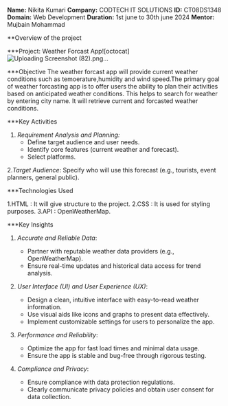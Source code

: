 **Name:** Nikita Kumari
**Company:** CODTECH IT SOLUTIONS
**ID:** CT08DS1348
**Domain:** Web Development
**Duration:** 1st june to 30th june 2024
**Mentor:** Mujbain Mohammad

**Overview of the project

***Project: Weather Forcast App![octocat]![Uploading Screenshot (82).png…]()


***Objective
The weather forcast app will provide current weather conditions such as temoerature,humidity and wind speed.The primary goal of weather forcasting app is to offer users the ability to plan their activities based on anticipated weather conditions. This helps to search for weather by entering city name. It will retrieve current and forcasted weather conditions.

***Key Activities

1. *Requirement Analysis and Planning:*
   - Define target audience and user needs.
   - Identify core features (current weather and forecast).
   - Select platforms.
     
2.*Target Audience*: Specify who will use this forecast (e.g., tourists, event planners, general public).



***Technologies Used

1.HTML : It will give structure to the project.
2.CSS : It is used for styling purposes.
3.API : OpenWeatherMap.

***Key Insights
1. *Accurate and Reliable Data*:
   - Partner with reputable weather data providers (e.g., OpenWeatherMap).
   - Ensure real-time updates and historical data access for trend analysis.

2. *User Interface (UI) and User Experience (UX)*:
   - Design a clean, intuitive interface with easy-to-read weather information.
   - Use visual aids like icons and graphs to present data effectively.
   - Implement customizable settings for users to personalize the app.
  
3. *Performance and Reliability*:
   - Optimize the app for fast load times and minimal data usage.
   - Ensure the app is stable and bug-free through rigorous testing.
    
4. *Compliance and Privacy*:
   - Ensure compliance with data protection regulations.
   - Clearly communicate privacy policies and obtain user consent for data collection.
